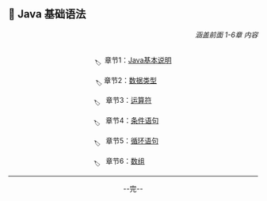 ## 🚀 Java 基础语法

<div align="right">
    <i>涵盖前面 1-6章 内容</i>
</div>

<br>

<div align="center">

<sub>🏷</sub>&ensp;章节1：[Java基本说明](%E7%AB%A0%E8%8A%821.md) 

<sub>🏷</sub> 章节2：[数据类型](%E7%AB%A0%E8%8A%822.md)&emsp;&emsp;

<sub>🏷</sub>&ensp; 章节3：[运算符](%E7%AB%A0%E8%8A%823.md)&emsp;&emsp;&emsp;

<sub>🏷</sub>&ensp; 章节4：[条件语句](%E7%AB%A0%E8%8A%824.md)&emsp;&emsp;

<sub>🏷</sub>&ensp; 章节5：[循环语句](%E7%AB%A0%E8%8A%825.md)&emsp;&emsp;

<sub>🏷</sub>&ensp; 章节6：[数组](%E7%AB%A0%E8%8A%826.md)&emsp;&emsp;&emsp;&emsp;

<hr>

--完--

</div>
